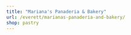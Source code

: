 ```yaml
---
title: "Mariana's Panaderia & Bakery"
url: /everett/marianas-panaderia-and-bakery/
shop: pastry
---
```

